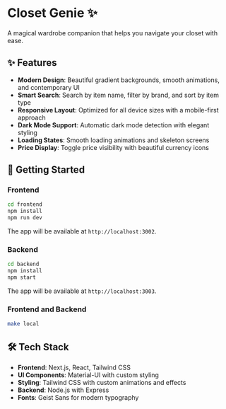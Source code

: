 # Closet Genie ✨

A magical wardrobe companion that helps you navigate your closet with ease.

## ✨ Features

- **Modern Design**: Beautiful gradient backgrounds, smooth animations, and contemporary UI
- **Smart Search**: Search by item name, filter by brand, and sort by item type
- **Responsive Layout**: Optimized for all device sizes with a mobile-first approach
- **Dark Mode Support**: Automatic dark mode detection with elegant styling
- **Loading States**: Smooth loading animations and skeleton screens
- **Price Display**: Toggle price visibility with beautiful currency icons

## 🚀 Getting Started

### Frontend
```bash
cd frontend
npm install
npm run dev
```

The app will be available at `http://localhost:3002`.

### Backend
```bash
cd backend
npm install
npm start
```

The app will be available at `http://localhost:3003`.

### Frontend and Backend
```bash
make local
```

## 🛠️ Tech Stack

- **Frontend**: Next.js, React, Tailwind CSS
- **UI Components**: Material-UI with custom styling
- **Styling**: Tailwind CSS with custom animations and effects
- **Backend**: Node.js with Express
- **Fonts**: Geist Sans for modern typography
